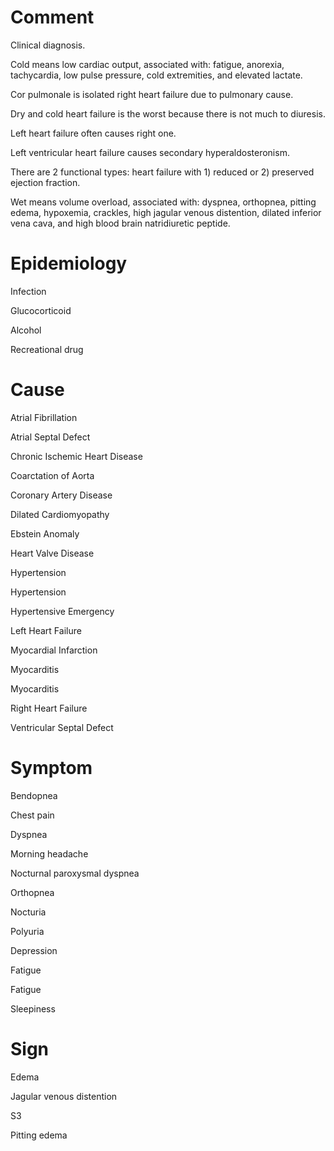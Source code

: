 # Comment

Clinical diagnosis.

Cold means low cardiac output, associated with: fatigue, anorexia, tachycardia, low pulse pressure, cold extremities, and elevated lactate.

Cor pulmonale is isolated right heart failure due to pulmonary cause.

Dry and cold heart failure is the worst because there is not much to diuresis.

Left heart failure often causes right one.

Left ventricular heart failure causes secondary hyperaldosteronism.

There are 2 functional types: heart failure with 1) reduced or 2) preserved ejection fraction.

Wet means volume overload, associated with: dyspnea, orthopnea, pitting edema, hypoxemia, crackles, high jagular venous distention, dilated inferior vena cava, and high blood brain natridiuretic peptide.

# Epidemiology

Infection

Glucocorticoid

Alcohol

Recreational drug

# Cause

Atrial Fibrillation

Atrial Septal Defect

Chronic Ischemic Heart Disease

Coarctation of Aorta

Coronary Artery Disease

Dilated Cardiomyopathy

Ebstein Anomaly

Heart Valve Disease

Hypertension

Hypertension

Hypertensive Emergency

Left Heart Failure

Myocardial Infarction

Myocarditis

Myocarditis

Right Heart Failure

Ventricular Septal Defect

# Symptom

Bendopnea

Chest pain

Dyspnea

Morning headache

Nocturnal paroxysmal dyspnea

Orthopnea

Nocturia

Polyuria

Depression

Fatigue

Fatigue

Sleepiness

# Sign

Edema

Jagular venous distention

S3

Pitting edema
